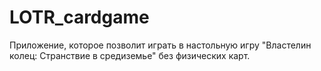 # LOTR_cardgame

Приложение, которое позволит играть в настольную игру "Властелин колец: Странствие в средиземье" без физических карт.
